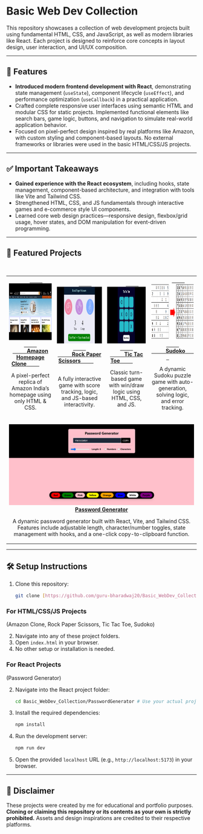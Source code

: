# Basic Web Dev Collection

This repository showcases a collection of web development projects built using fundamental HTML, CSS, and JavaScript, as well as modern libraries like React. Each project is designed to reinforce core concepts in layout design, user interaction, and UI/UX composition.

---

## 🚀 Features

-   **Introduced modern frontend development with React**, demonstrating state management (`useState`), component lifecycle (`useEffect`), and performance optimization (`useCallback`) in a practical application.
-   Crafted complete responsive user interfaces using semantic HTML and modular CSS for static projects. Implemented functional elements like search bars, game logic, buttons, and navigation to simulate real-world application behavior.
-   Focused on pixel-perfect design inspired by real platforms like Amazon, with custom styling and component-based layouts. No external frameworks or libraries were used in the basic HTML/CSS/JS projects.

---

## ✅ Important Takeaways

-   **Gained experience with the React ecosystem**, including hooks, state management, component-based architecture, and integration with tools like Vite and Tailwind CSS.
-   Strengthened HTML, CSS, and JS fundamentals through interactive games and e-commerce style UI components.
-   Learned core web design practices—responsive design, flexbox/grid usage, hover states, and DOM manipulation for event-driven programming.

---

## 📂 Featured Projects

<div align="center">
  <table>
    <tr>
      <td align="center" width="300">
        <a href="https://github.com/guru-bharadwaj20/Basic_WebDev_Collection/tree/main/Amazon%20Clone">
          <img src="https://raw.githubusercontent.com/guru-bharadwaj20/Basic_WebDev_Collection/main/.assets/amazon.png" width="250" height="150" alt="Amazon Clone Preview">
          <br />
          <strong>Amazon Homepage Clone</strong>
        </a>
        <p>A pixel-perfect replica of Amazon India’s homepage using only HTML & CSS.</p>
      </td>
      <td align="center" width="300">
        <a href="https://github.com/guru-bharadwaj20/Basic_WebDev_Collection/tree/main/Rock%20Paper%20Scissors">
          <img src="https://raw.githubusercontent.com/guru-bharadwaj20/Basic_WebDev_Collection/main/.assets/rps.png" width="250" height="150" alt="Rock Paper Scissors Preview">
          <br />
          <strong>Rock Paper Scissors</strong>
        </a>
        <p>A fully interactive game with score tracking, logic, and JS-based interactivity.</p>
      </td>
      <td align="center" width="300">
        <a href="https://github.com/guru-bharadwaj20/Basic_WebDev_Collection/tree/main/Tic%20Tac%20Toe">
          <img src="https://raw.githubusercontent.com/guru-bharadwaj20/Basic_WebDev_Collection/main/.assets/ttt.png" width="250" height="150" alt="Tic Tac Toe Preview">
          <br />
          <strong>Tic Tac Toe</strong>
        </a>
        <p>Classic turn-based game with win/draw logic using HTML, CSS, and JS.</p>
      </td>
      <td align="center" width="300">
        <a href="https://github.com/guru-bharadwaj20/Basic_WebDev_Collection/tree/main/Sudoko">
          <img src="https://raw.githubusercontent.com/guru-bharadwaj20/Basic_WebDev_Collection/main/Sudoko/Pictures/Sample%20Puzzle.png" width="250" height="150" alt="Sudoko Preview">
          <br />
          <strong>Sudoko</strong>
        </a>
        <p>A dynamic Sudoku puzzle game with auto-generation, solving logic, and error tracking.</p>
      </td>
    </tr>
    <tr>
      <td align="center" colspan="4">
        <a href="https://github.com/guru-bharadwaj20/Basic_WebDev_Collection/tree/main/Password%20Generator"> <img src="https://raw.githubusercontent.com/guru-bharadwaj20/Basic_WebDev_Collection/main/.assets/react.png" width="800" alt="Password Generator Preview"> <br />
          <strong>Password Generator</strong>
        </a>
        <p>A dynamic password generator built with React, Vite, and Tailwind CSS. Features include adjustable length, character/number toggles, state management with hooks, and a one-click copy-to-clipboard function.</p>
      </td>
    </tr>
  </table>
</div>

---

## 🛠️ Setup Instructions

1.  Clone this repository:
    ```bash
    git clone [https://github.com/guru-bharadwaj20/Basic_WebDev_Collection.git](https://github.com/guru-bharadwaj20/Basic_WebDev_Collection.git)
    ```

### For HTML/CSS/JS Projects
(Amazon Clone, Rock Paper Scissors, Tic Tac Toe, Sudoko)

2.  Navigate into any of these project folders.
3.  Open `index.html` in your browser.
4.  No other setup or installation is needed.

### For React Projects
(Password Generator)

2.  Navigate into the React project folder:
    ```bash
    cd Basic_WebDev_Collection/PasswordGenerator # Use your actual project folder name
    ```
3.  Install the required dependencies:
    ```bash
    npm install
    ```
4.  Run the development server:
    ```bash
    npm run dev
    ```
5.  Open the provided `localhost` URL (e.g., `http://localhost:5173`) in your browser.

---

## 📌 Disclaimer

These projects were created by me for educational and portfolio purposes. **Cloning or claiming this repository or its contents as your own is strictly prohibited.** Assets and design inspirations are credited to their respective platforms.